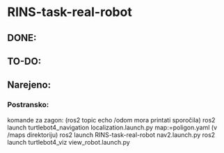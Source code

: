 # RINS-task-real-robot

## DONE:


## TO-DO:

## Narejeno:



### Postransko:

komande za zagon: (ros2 topic echo /odom mora printati sporočila)
ros2 launch turtlebot4_navigation localization.launch.py map:=poligon.yaml (v /maps direktoriju)
ros2 launch RINS-task-real-robot nav2.launch.py
ros2 launch turtlebot4_viz view_robot.launch.py

